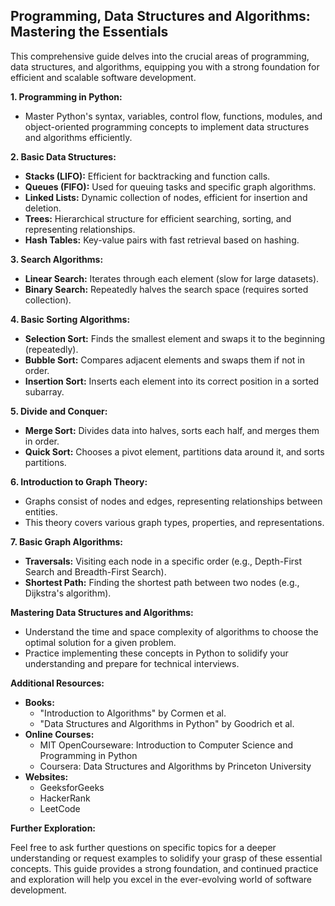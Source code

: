 ## Programming, Data Structures and Algorithms: Mastering the Essentials

This comprehensive guide delves into the crucial areas of programming, data structures, and algorithms, equipping you with a strong foundation for efficient and scalable software development.

**1. Programming in Python:**

- Master Python's syntax, variables, control flow, functions, modules, and object-oriented programming concepts to implement data structures and algorithms efficiently.

**2. Basic Data Structures:**

- **Stacks (LIFO):** Efficient for backtracking and function calls.
- **Queues (FIFO):** Used for queuing tasks and specific graph algorithms.
- **Linked Lists:** Dynamic collection of nodes, efficient for insertion and deletion.
- **Trees:** Hierarchical structure for efficient searching, sorting, and representing relationships.
- **Hash Tables:** Key-value pairs with fast retrieval based on hashing.

**3. Search Algorithms:**

- **Linear Search:** Iterates through each element (slow for large datasets).
- **Binary Search:** Repeatedly halves the search space (requires sorted collection).

**4. Basic Sorting Algorithms:**

- **Selection Sort:** Finds the smallest element and swaps it to the beginning (repeatedly).
- **Bubble Sort:** Compares adjacent elements and swaps them if not in order.
- **Insertion Sort:** Inserts each element into its correct position in a sorted subarray.

**5. Divide and Conquer:**

- **Merge Sort:** Divides data into halves, sorts each half, and merges them in order.
- **Quick Sort:** Chooses a pivot element, partitions data around it, and sorts partitions.

**6. Introduction to Graph Theory:**

- Graphs consist of nodes and edges, representing relationships between entities.
- This theory covers various graph types, properties, and representations.

**7. Basic Graph Algorithms:**

- **Traversals:** Visiting each node in a specific order (e.g., Depth-First Search and Breadth-First Search).
- **Shortest Path:** Finding the shortest path between two nodes (e.g., Dijkstra's algorithm).

**Mastering Data Structures and Algorithms:**

- Understand the time and space complexity of algorithms to choose the optimal solution for a given problem.
- Practice implementing these concepts in Python to solidify your understanding and prepare for technical interviews.

**Additional Resources:**

- **Books:**
    * "Introduction to Algorithms" by Cormen et al.
    * "Data Structures and Algorithms in Python" by Goodrich et al.
- **Online Courses:**
    * MIT OpenCourseware: Introduction to Computer Science and Programming in Python
    * Coursera: Data Structures and Algorithms by Princeton University
- **Websites:**
    * GeeksforGeeks
    * HackerRank
    * LeetCode

**Further Exploration:**

Feel free to ask further questions on specific topics for a deeper understanding or request examples to solidify your grasp of these essential concepts. This guide provides a strong foundation, and continued practice and exploration will help you excel in the ever-evolving world of software development.